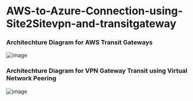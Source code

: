 # AWS-to-Azure-Connection-using-Site2Sitevpn-and-transitgateway
### Architechture Diagram for AWS Transit Gateways
![image](https://github.com/kamalmohan217/AWS-to-Azure-Connection-using-Site2Sitevpn-and-transitgateway/assets/128888356/50479b8b-32c5-48d8-9234-51594ab5db81)
### Architechture Diagram for VPN Gateway Transit using Virtual Network Peering
![image](https://github.com/kamalmohan217/AWS-to-Azure-Connection-using-Site2Sitevpn-and-transitgateway/assets/128888356/91b3c2d0-4fc5-4054-bfab-72efedd975d7)
